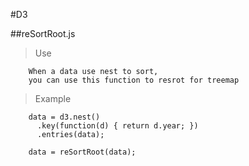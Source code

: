 #D3

##reSortRoot.js

> Use

```
	When a data use nest to sort,
	you can use this function to resrot for treemap
```

> Example

```
	data = d3.nest()
	  .key(function(d) { return d.year; })
	  .entries(data);

	data = reSortRoot(data);
```
